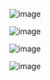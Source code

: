 ![image](https://github.com/user-attachments/assets/5e679529-a884-4f7a-8a68-74d0224e888c)

![image](https://github.com/user-attachments/assets/d2a6ba8d-ff6c-49d7-b86c-c4e197d3857c)

![image](https://github.com/user-attachments/assets/9c7d847b-ef0a-4721-8788-05bd6ba1db35)

![image](https://github.com/user-attachments/assets/9c72c283-26e9-4ca1-b0ec-6304efd88547)





